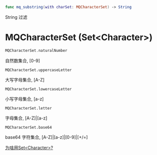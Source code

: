 
```swift
func mq_substring(with charSet: MQCharacterSet) -> String
```

String 过滤

# MQCharacterSet (Set\<Character>)

```swift
MQCharacterSet.naturalNumber
```

自然数集合, [0-9]

```
MQCharacterSet.uppercaseLetter
```

大写字母集合, [A-Z]

```
MQCharacterSet.lowercaseLetter
```

小写字母集合, [a-z]

```
MQCharacterSet.letter
```

字母集合, [A-Z]|[a-z]

```
MQCharacterSet.base64
```

base64 字符集合, [A-Z]|[a-z]|[0-9]|[\+/=]

[为啥用Set\<Character>?](字符过滤.md)